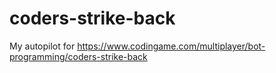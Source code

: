 # coders-strike-back
My autopilot for https://www.codingame.com/multiplayer/bot-programming/coders-strike-back
